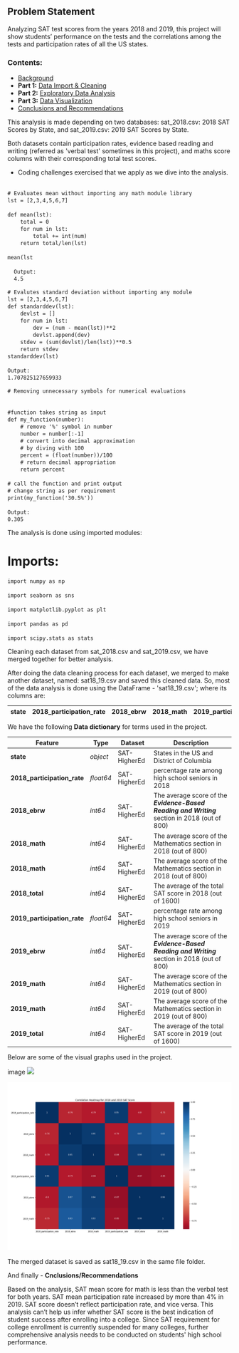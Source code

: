 

## Problem Statement

Analyzing SAT test scores from the years 2018 and 2019, this project will show students’ performance on the tests and the correlations among the tests and participation rates of all the US states.


### Contents:
- [Background](#Background)
- **Part 1:** [Data Import & Cleaning](#Data-Import-and-Cleaning)
- **Part 2:** [Exploratory Data Analysis](#Exploratory-Data-Analysis)
- **Part 3:** [Data Visualization](#Visualize-the-Data)
- [Conclusions and Recommendations](#Conclusions-and-Recommendations)



This analysis is made depending on two databases:
 sat_2018.csv: 2018 SAT Scores by State, and
 sat_2019.csv: 2019 SAT Scores by State.


Both datasets contain participation rates, evidence based reading and writing (referred as 'verbal test' sometimes in this project), and maths score columns with their corresponding total test scores.

* Coding challenges exercised that we apply as we dive into the analysis.

```

# Evaluates mean without importing any math module library
lst = [2,3,4,5,6,7]

def mean(lst):
    total = 0
    for num in lst:
        total += int(num)
    return total/len(lst)

mean(lst

  Output:
  4.5

```


```
# Evalutes standard deviation without importing any module
lst = [2,3,4,5,6,7]
def standarddev(lst):
    devlst = []
    for num in lst:
        dev = (num - mean(lst))**2
        devlst.append(dev)
    stdev = (sum(devlst)/len(lst))**0.5
    return stdev
standarddev(lst)

Output:
1.707825127659933

```

```
# Removing unnecessary symbols for numerical evaluations


#function takes string as input
def my_function(number):
    # remove '%' symbol in number
    number = number[:-1]
    # convert into decimal approximation
    # by diving with 100
    percent = (float(number))/100
    # return decimal appropriation
    return percent

# call the function and print output
# change string as per requirement
print(my_function('30.5%'))

Output:
0.305
```

The analysis is done using imported modules:

# Imports:
    import numpy as np

    import seaborn as sns

    import matplotlib.pyplot as plt

    import pandas as pd

    import scipy.stats as stats
Cleaning each dataset from sat_2018.csv and sat_2019.csv, we have merged together for better analysis.

After doing the data cleaning process for each dataset, we merged to make another dataset, named: sat18_19.csv and saved this cleaned data. So, most of the data analysis is done using the DataFrame -  'sat18_19.csv'; where its columns are:

|state|2018_participation_rate|2018_ebrw|2018_math|2019_participation_rate|2019_ebrw|2019_math|
|---|---|---|---|---|---|---|


We have the following **Data dictionary** for terms used in the project.


|Feature|Type|Dataset|Description|
|---|---|---|---|
|**state**| *object*|SAT-HigherEd|States in the US and District of Columbia|
|**2018_participation_rate**|*float64*|SAT-HigherEd|percentage rate among high school seniors in 2018|
|**2018_ebrw**|*int64*|SAT-HigherEd	|The average score of the ***Evidence-Based Reading and Writing*** section in 2018 (out of 800)|
|**2018_math**|*int64*|SAT-HigherEd|The average score of the Mathematics section in 2018 (out of 800)|
|**2018_math**|*int64*|SAT-HigherEd	|The average score of the Mathematics section in 2018 (out of 800)|
|**2018_total**|*int64*|SAT-HigherEd|The average of the total SAT score in 2018 (out of 1600)|
|**2019_participation_rate**|*float64*|SAT-HigherEd|percentage rate among high school seniors in 2019|
|**2019_ebrw**|*int64*|SAT-HigherEd	|The average score of the ***Evidence-Based Reading and Writing*** section in 2018 (out of 800)|
|**2019_math**|*int64*|SAT-HigherEd|The average score of the Mathematics section in 2019 (out of 800)|
|**2019_math**|*int64*|SAT-HigherEd	|The average score of the Mathematics section in 2019 (out of 800)|
|**2019_total**|*int64*|SAT-HigherEd|The average of the total SAT score in 2019 (out of 1600)|

Below are some of the visual graphs used in the project.


image
![](2019-SAT-Score.png)



![](2018-2019-SAT-Score-Heatmap.png)



The merged dataset is saved as sat18_19.csv in the same file folder.

And finally - **Cnclusions/Recommendations**


Based on the analysis, SAT mean score for math is less than the verbal test for both years.
SAT mean participation rate increased by more than 4% in 2019.
SAT score doesn’t reflect participation rate, and vice versa.
This analysis can’t help us infer whether SAT score is the best indication of student  success  after enrolling into a college.
Since SAT requirement for college enrollment is currently suspended for many colleges, further comprehensive analysis needs to be conducted on students' high school performance.
